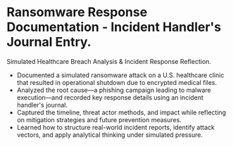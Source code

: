 # Ransomware Response Documentation - Incident Handler's Journal Entry.

Simulated Healthcare Breach Analysis & Incident Response Reflection.

- Documented a simulated ransomware attack on a U.S. healthcare clinic that resulted in operational shutdown due to encrypted medical files.
- Analyzed the root cause—a phishing campaign leading to malware execution—and recorded key response details using an incident handler's journal.
- Captured the timeline, threat actor methods, and impact while reflecting on mitigation strategies and future prevention measures.
- Learned how to structure real-world incident reports, identify attack vectors, and apply analytical thinking under simulated pressure.
